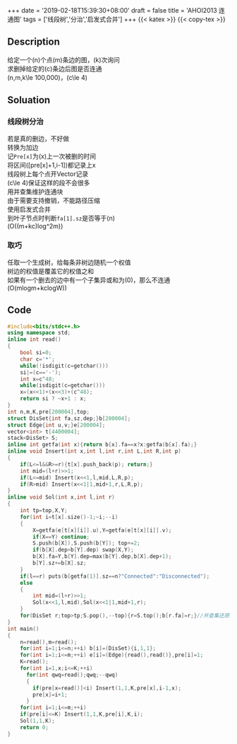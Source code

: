 +++
date = '2019-02-18T15:39:30+08:00'
draft = false
title = 'AHOI2013 连通图'
tags = ['线段树','分治','启发式合并']
+++
{{< katex >}} {{< copy-tex >}}
## Description
给定一个\(n\)个点\(m\)条边的图，\(k\)次询问 \
求删掉给定的\(c\)条边后图是否连通 \
\(n,m,k\le 100,000\)，\(c\le 4\)
## Soluation
### 线段树分治
若是真的删边，不好做 \
转换为加边 \
记`Pre[x]`为\(x\)上一次被删的时间 \
将区间\([pre[x]+1,i-1]\)都记录上x \
线段树上每个点开Vector记录 \
\(c\le 4\)保证这样的段不会很多 \
用并查集维护连通块 \
由于需要支持撤销，不能路径压缩 \
使用启发式合并 \
到叶子节点时判断`fa[1].sz`是否等于\(n\) \
\(O((m+kc)log^2m)\)
### 取巧
任取一个生成树，给每条非树边随机一个权值 \
树边的权值是覆盖它的权值之和 \
如果有一个删去的边中有一个子集异或和为\(0\)，那么不连通 \
\(O(mlogm+kclogW)\)
## Code
```cpp
#include<bits/stdc++.h>
using namespace std;
inline int read()
{
    bool si=0;
    char c='*';
    while(!isdigit(c=getchar()))
    si|=(c=='-');
    int x=c^48;
    while(isdigit(c=getchar()))
    x=(x<<1)+(x<<3)+(c^48);
    return si ? ~x+1 : x;
}
int n,m,K,pre[200004],top;
struct DisSet{int fa,sz,dep;}b[200004];
struct Edge{int u,v;}e[200004];
vector<int> t[4400004];
stack<DisSet> S;
inline int getfa(int x){return b[x].fa==x?x:getfa(b[x].fa);}
inline void Insert(int x,int l,int r,int L,int R,int p)
{
    if(L<=l&&R>=r){t[x].push_back(p); return;}
    int mid=(l+r)>>1;
    if(L<=mid) Insert(x<<1,l,mid,L,R,p);
    if(R>mid) Insert(x<<1|1,mid+1,r,L,R,p);
}
inline void Sol(int x,int l,int r)
{
    int tp=top,X,Y;
    for(int i=t[x].size()-1;~i;--i)
    {
        X=getfa(e[t[x][i]].u),Y=getfa(e[t[x][i]].v);
        if(X==Y) continue;
        S.push(b[X]),S.push(b[Y]); top+=2;
        if(b[X].dep>b[Y].dep) swap(X,Y);
        b[X].fa=Y,b[Y].dep=max(b[Y].dep,b[X].dep+1);
        b[Y].sz+=b[X].sz;
    }
    if(l==r) puts(b[getfa(1)].sz==n?"Connected":"Disconnected");
    else
    {
        int mid=(l+r)>>1;
        Sol(x<<1,l,mid),Sol(x<<1|1,mid+1,r);
    }
    for(DisSet r;top>tp;S.pop(),--top){r=S.top();b[r.fa]=r;}//并查集还原
}
int main()
{
    n=read(),m=read();
    for(int i=1;i<=n;++i) b[i]=(DisSet){i,1,1};
    for(int i=1;i<=m;++i) e[i]=(Edge){read(),read()},pre[i]=1;
    K=read();
    for(int i=1,x;i<=K;++i)
      for(int qwq=read();qwq;--qwq)
      {
        if(pre[x=read()]<i) Insert(1,1,K,pre[x],i-1,x);
        pre[x]=i+1;
      }
    for(int i=1;i<=m;++i)
    if(pre[i]<=K) Insert(1,1,K,pre[i],K,i);
    Sol(1,1,K);
    return 0;
}
```